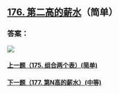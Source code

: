 ## [176. 第二高的薪水](https://leetcode-cn.com/problems/second-highest-salary/)（简单）





### 答案：



![](https://img-blog.csdnimg.cn/20200807155236311.png)

#### [上一题（175. 组合两个表）(简单)](https://github.com/sdwwld/leetCode/blob/master/src/main/java/com/wld/java/leetcode/leetCode0175.md)

#### [下一题（177. 第N高的薪水）(中等)](https://github.com/sdwwld/leetCode/blob/master/src/main/java/com/wld/java/leetcode/leetCode0177.md)
